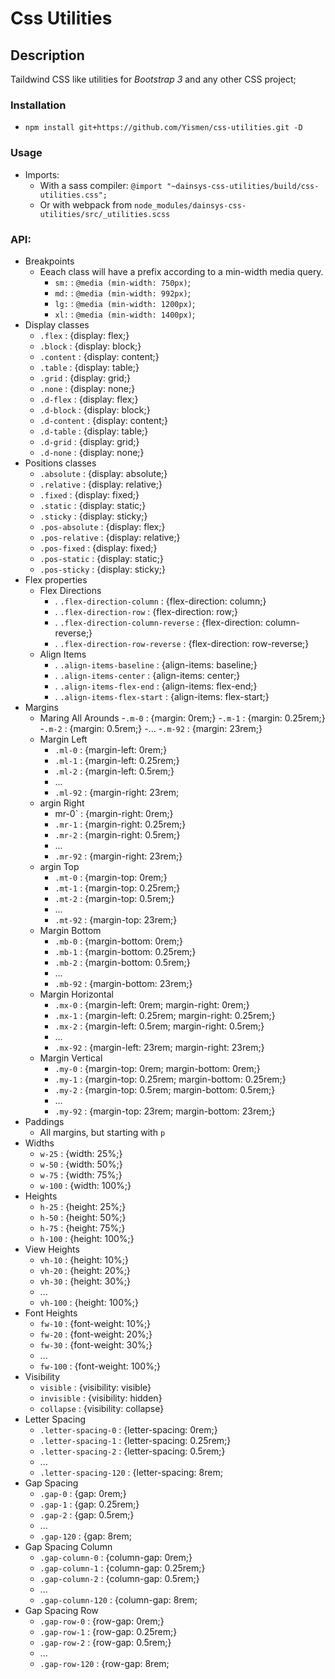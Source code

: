 # Css Utilities

## Description
Taildwind CSS like utilities for *Bootstrap 3* and any other CSS project;

### Installation
- ```npm install git+https://github.com/Yismen/css-utilities.git -D```
### Usage
- Imports:
    - With a sass compiler: ```@import "~dainsys-css-utilities/build/css-utilities.css";```
    - Or with webpack from ```node_modules/dainsys-css-utilities/src/_utilities.scss```
### API:
- Breakpoints
  - Eeach class will have a prefix according to a min-width media query.
    - `sm:` : `@media (min-width: 750px)`;
    - `md:` : `@media (min-width: 992px)`;
    - `lg:` : `@media (min-width: 1200px)`;
    - `xl:` : `@media (min-width: 1400px)`;
- Display classes
    - `.flex` : {display: flex;}
    - `.block` : {display: block;}
    - `.content` : {display: content;}
    - `.table` : {display: table;}
    - `.grid` : {display: grid;}
    - `.none` : {display: none;}
    - `.d-flex` : {display: flex;}
    - `.d-block` : {display: block;}
    - `.d-content` : {display: content;}
    - `.d-table` : {display: table;}
    - `.d-grid` : {display: grid;}
    - `.d-none` : {display: none;}
- Positions classes
    - `.absolute` : {display: absolute;}
    - `.relative` : {display: relative;}
    - `.fixed` : {display: fixed;}
    - `.static` : {display: static;}
    - `.sticky` : {display: sticky;}
    - `.pos-absolute` : {display: flex;}
    - `.pos-relative` : {display: relative;}
    - `.pos-fixed` : {display: fixed;}
    - `.pos-static` : {display: static;}
    - `.pos-sticky` : {display: sticky;}
- Flex properties
    - Flex Directions
        - . `.flex-direction-column` : {flex-direction: column;}
        - . `.flex-direction-row` : {flex-direction: row;}
        - . `.flex-direction-column-reverse` : {flex-direction: column-reverse;}
        - . `.flex-direction-row-reverse` : {flex-direction: row-reverse;}
    - Align Items
        - . `.align-items-baseline` : {align-items: baseline;}
        - . `.align-items-center` : {align-items: center;}
        - . `.align-items-flex-end` : {align-items: flex-end;}
        - . `.align-items-flex-start` : {align-items: flex-start;}
- Margins
    - Maring All Arounds
        -`.m-0` : {margin: 0rem;}
        -`.m-1` : {margin: 0.25rem;}
        -`.m-2` : {margin: 0.5rem;}
        -...
        -`.m-92` : {margin: 23rem;}
    - Margin Left
        - `.ml-0` : {margin-left: 0rem;}
        - `.ml-1` : {margin-left: 0.25rem;}
        - `.ml-2` : {margin-left: 0.5rem;}
        -  ...
        -  `.ml-92` : {margin-right: 23rem;
    - argin Right
        - mr-0` : {margin-right: 0rem;}
        -  `.mr-1` : {margin-right: 0.25rem;}
        -  `.mr-2` : {margin-right: 0.5rem;}
        -  ...
        -  `.mr-92` : {margin-right: 23rem;}
    - argin Top
        -  `.mt-0` : {margin-top: 0rem;}
        -  `.mt-1` : {margin-top: 0.25rem;}
        -  `.mt-2` : {margin-top: 0.5rem;}
        -  ...
        -  `.mt-92` : {margin-top: 23rem;}
    - Margin Bottom
        -  `.mb-0` : {margin-bottom: 0rem;}
        -  `.mb-1` : {margin-bottom: 0.25rem;}
        -  `.mb-2` : {margin-bottom: 0.5rem;}
        -  ...
        - `.mb-92` : {margin-bottom: 23rem;}
    - Margin Horizontal
        -  `.mx-0` : {margin-left: 0rem; margin-right: 0rem;}
        -  `.mx-1` : {margin-left: 0.25rem; margin-right: 0.25rem;}
        -  `.mx-2` : {margin-left: 0.5rem; margin-right: 0.5rem;}
        -  ...
        -  `.mx-92` : {margin-left: 23rem; margin-right: 23rem;}
    - Margin Vertical
        -  `.my-0` : {margin-top: 0rem; margin-bottom: 0rem;}
        -  `.my-1` : {margin-top: 0.25rem; margin-bottom: 0.25rem;}
        -  `.my-2` : {margin-top: 0.5rem; margin-bottom: 0.5rem;}
        -  ...
        -  `.my-92` : {margin-top: 23rem; margin-bottom: 23rem;}
- Paddings
    - All margins, but starting with `p`
- Widths
    - `w-25` : {width: 25%;}
    - `w-50` : {width: 50%;}
    - `w-75` : {width: 75%;}
    - `w-100` : {width: 100%;}
- Heights
    - `h-25` : {height: 25%;}
    - `h-50` : {height: 50%;}
    - `h-75` : {height: 75%;}
    - `h-100` : {height: 100%;}
- View Heights
    - `vh-10` : {height: 10%;}
    - `vh-20` : {height: 20%;}
    - `vh-30` : {height: 30%;}
    - ...
    - `vh-100` : {height: 100%;}
- Font Heights
    - `fw-10` : {font-weight: 10%;}
    - `fw-20` : {font-weight: 20%;}
    - `fw-30` : {font-weight: 30%;}
    - ...
    - `fw-100` : {font-weight: 100%;}
- Visibility
    - `visible` : {visibility: visible}
    - `invisible` : {visibility: hidden}
    - `collapse` : {visibility: collapse}
- Letter Spacing
    - `.letter-spacing-0` : {letter-spacing: 0rem;}
    - `.letter-spacing-1` : {letter-spacing: 0.25rem;}
    - `.letter-spacing-2` : {letter-spacing: 0.5rem;}
    - ...
    - `.letter-spacing-120` : {letter-spacing: 8rem;
- Gap Spacing
    - `.gap-0` : {gap: 0rem;}
    - `.gap-1` : {gap: 0.25rem;}
    - `.gap-2` : {gap: 0.5rem;}
    - ...
    - `.gap-120` : {gap: 8rem;
- Gap Spacing Column
    - `.gap-column-0` : {column-gap: 0rem;}
    - `.gap-column-1` : {column-gap: 0.25rem;}
    - `.gap-column-2` : {column-gap: 0.5rem;}
    - ...
    - `.gap-column-120` : {column-gap: 8rem;
- Gap Spacing Row
    - `.gap-row-0` : {row-gap: 0rem;}
    - `.gap-row-1` : {row-gap: 0.25rem;}
    - `.gap-row-2` : {row-gap: 0.5rem;}
    - ...
    - `.gap-row-120` : {row-gap: 8rem;